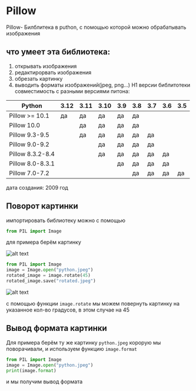 # Pillow
Pillow- Билблитека в puthon, c помощью которой можно обрабатывать изображения
## что умеет эта библиотека:
1.  открывать изображения
2.  редактирорвать изображения
3.  обрезать картинку
4.  выводить форматы изображений(jpeg, png...)
H1 версии библитотеки совместимость с разными версиями питона:

|Python          | 3.12    | 3.11   | 3.10   | 3.9   | 3.8   | 3.7   | 3.6   | 3.5   |
|----------------|---------|--------|--------|-------|-------|-------|-------|-------|
|Pillow >= 10.1  | да      | да     | да     | да    | да    |       |       |       |
| Pillow 10.0    |         | да     | да     | да    | да    |       |       |       |
|Pillow 9.3-9.5  |         | да     | да     | да    | да    | да    |       |       |
|Pillow 9.0-9.2  |         |        | да     | да    | да    | да    |       |       |
|Pillow 8.3.2-8.4|         |        | да     | да    | да    | да    | да    |       |
|Pillow 8.0-8.3.1|         |        |        | да    | да    | да    | да    |       |
|Pillow 7.0-7.2  |         |        |        |       | да    | да    | да    | да    |

дата создания: 2009 год
## Поворот картинки
импортировать библиотеку можно с помощью 
```python
from PIL import Image
```
для примера берём картинку

![alt text](https://github.com/user-attachments/assets/516bdb06-c260-48d2-bebf-ebf2730cb4e6)

```python
from PIL import Image
image = Image.open("python.jpeg")
rotated_image = image.rotate(45)
rotated_image.save("rotated.jpeg")
```

![alt text](https://github.com/user-attachments/assets/552c0e55-4b77-482a-ad3d-4607d404a659)

c помощью функции `image.rotate` мы можем повернуть картинку на указанное кол-во градусов, в этом случае на 45

## Вывод формата картинки
Для примера берём ту же картинку `python.jpeg` корорую мы поворачивали, и используем функцию `image.format`
```python
from PIL import Image
image = Image.open("python.jpeg")
print(image.format)
```
и мы получим вывод формата
